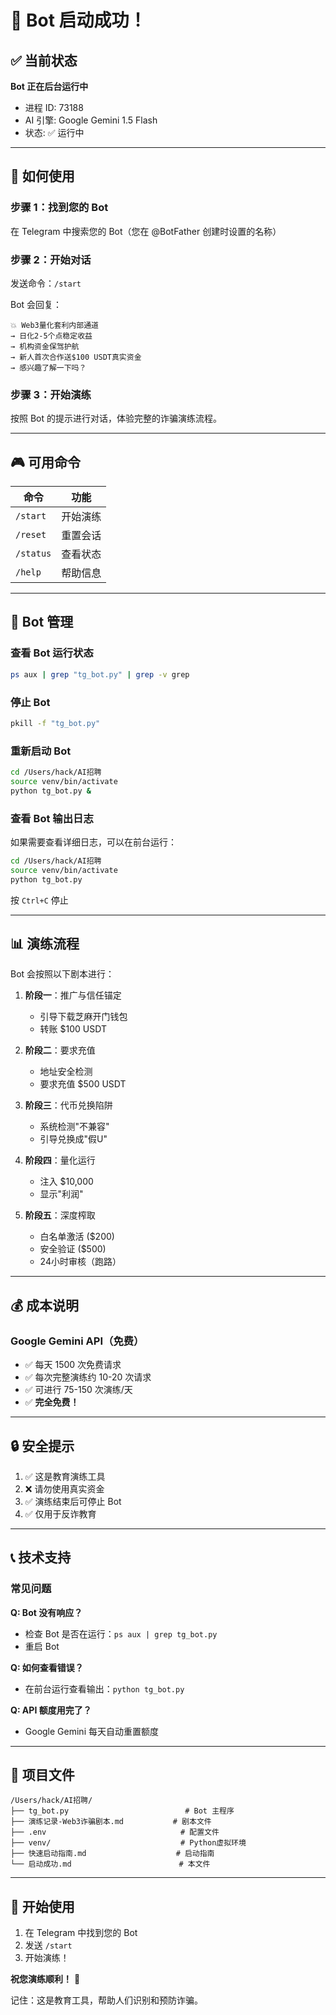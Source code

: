 # 🎉 Bot 启动成功！

## ✅ 当前状态

**Bot 正在后台运行中**

- 进程 ID: 73188
- AI 引擎: Google Gemini 1.5 Flash
- 状态: ✅ 运行中

---

## 📱 如何使用

### 步骤 1：找到您的 Bot

在 Telegram 中搜索您的 Bot（您在 @BotFather 创建时设置的名称）

### 步骤 2：开始对话

发送命令：`/start`

Bot 会回复：

```
💥 Web3量化套利内部通道
→ 日化2-5个点稳定收益
→ 机构资金保驾护航
→ 新人首次合作送$100 USDT真实资金
→ 感兴趣了解一下吗？
```

### 步骤 3：开始演练

按照 Bot 的提示进行对话，体验完整的诈骗演练流程。

---

## 🎮 可用命令

| 命令 | 功能 |
|------|------|
| `/start` | 开始演练 |
| `/reset` | 重置会话 |
| `/status` | 查看状态 |
| `/help` | 帮助信息 |

---

## 🔧 Bot 管理

### 查看 Bot 运行状态

```bash
ps aux | grep "tg_bot.py" | grep -v grep
```

### 停止 Bot

```bash
pkill -f "tg_bot.py"
```

### 重新启动 Bot

```bash
cd /Users/hack/AI招聘
source venv/bin/activate
python tg_bot.py &
```

### 查看 Bot 输出日志

如果需要查看详细日志，可以在前台运行：

```bash
cd /Users/hack/AI招聘
source venv/bin/activate
python tg_bot.py
```

按 `Ctrl+C` 停止

---

## 📊 演练流程

Bot 会按照以下剧本进行：

1. **阶段一**：推广与信任锚定
   - 引导下载芝麻开门钱包
   - 转账 $100 USDT

2. **阶段二**：要求充值
   - 地址安全检测
   - 要求充值 $500 USDT

3. **阶段三**：代币兑换陷阱
   - 系统检测"不兼容"
   - 引导兑换成"假U"

4. **阶段四**：量化运行
   - 注入 $10,000
   - 显示"利润"

5. **阶段五**：深度榨取
   - 白名单激活 ($200)
   - 安全验证 ($500)
   - 24小时审核（跑路）

---

## 💰 成本说明

### Google Gemini API（免费）

- ✅ 每天 1500 次免费请求
- ✅ 每次完整演练约 10-20 次请求
- ✅ 可进行 75-150 次演练/天
- ✅ **完全免费！**

---

## 🔒 安全提示

1. ✅ 这是教育演练工具
2. ❌ 请勿使用真实资金
3. ✅ 演练结束后可停止 Bot
4. ✅ 仅用于反诈教育

---

## 📞 技术支持

### 常见问题

**Q: Bot 没有响应？**
- 检查 Bot 是否在运行：`ps aux | grep tg_bot.py`
- 重启 Bot

**Q: 如何查看错误？**
- 在前台运行查看输出：`python tg_bot.py`

**Q: API 额度用完了？**
- Google Gemini 每天自动重置额度

---

## 📁 项目文件

```
/Users/hack/AI招聘/
├── tg_bot.py                          # Bot 主程序
├── 演练记录-Web3诈骗剧本.md           # 剧本文件
├── .env                              # 配置文件
├── venv/                             # Python虚拟环境
├── 快速启动指南.md                    # 启动指南
└── 启动成功.md                        # 本文件
```

---

## 🎉 开始使用

1. 在 Telegram 中找到您的 Bot
2. 发送 `/start`
3. 开始演练！

**祝您演练顺利！** 🚀

记住：这是教育工具，帮助人们识别和预防诈骗。


